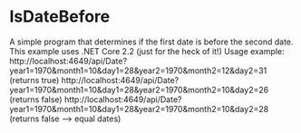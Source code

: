 # IsDateBefore
A simple program that determines if the first date is before the second date.
This example uses .NET Core 2.2 (just for the heck of it!)
Usage example: http://localhost:4649/api/Date?year1=1970&month1=10&day1=28&year2=1970&month2=12&day2=31 (returns true)
               http://localhost:4649/api/Date?year1=1970&month1=10&day1=28&year2=1970&month2=10&day2=26 (returns false)
               http://localhost:4649/api/Date?year1=1970&month1=10&day1=28&year2=1970&month2=10&day2=28 (returns false --> equal dates)
